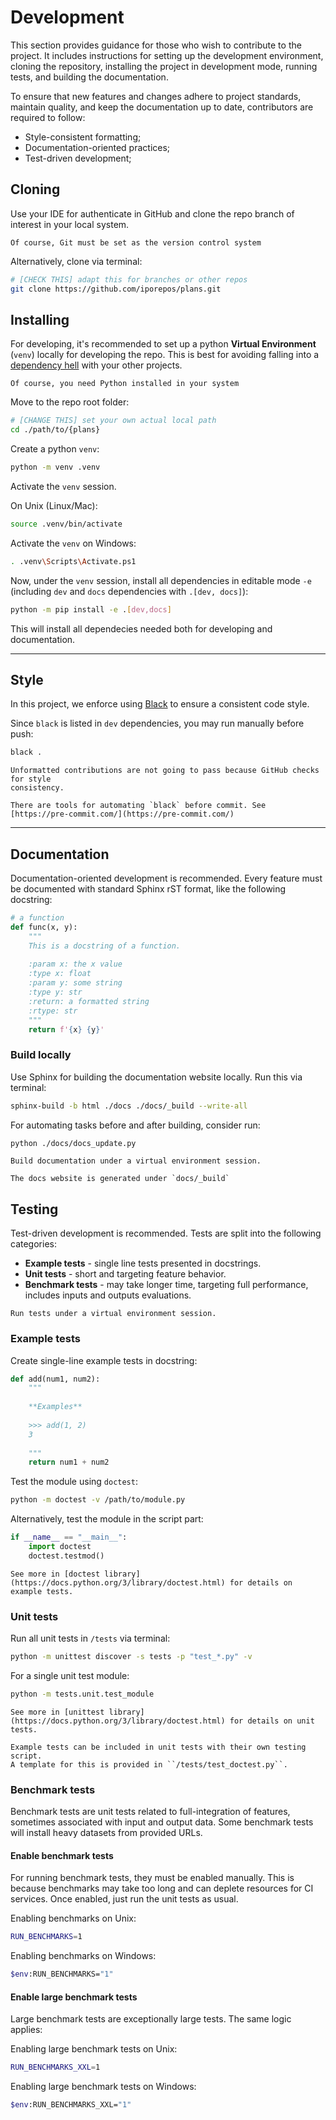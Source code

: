 # Development

This section provides guidance for those who wish to contribute to the project.
It includes instructions for setting up the development environment, cloning the repository, installing the project in development mode, running tests, and building the documentation.

 To ensure that new features and changes adhere to project standards, maintain quality, and keep the documentation up to date, contributors are required to follow:

* Style-consistent formatting;
* Documentation-oriented practices;
* Test-driven development;


## Cloning

Use your IDE for authenticate in GitHub and clone the repo branch of interest
in your local system.

```{note}
Of course, Git must be set as the version control system
```

Alternatively, clone via terminal:

```bash
# [CHECK THIS] adapt this for branches or other repos
git clone https://github.com/iporepos/plans.git
``` 

## Installing

For developing, it's recommended to set up a python
**Virtual Environment** (`venv`) locally for developing the repo.
This is best for avoiding falling into a [dependency hell](https://en.wikipedia.org/wiki/Dependency_hell) with your
other projects.

```{important}
Of course, you need Python installed in your system
```

Move to the repo root folder:


```bash
# [CHANGE THIS] set your own actual local path 
cd ./path/to/{plans}
```

Create a python `venv`:

```bash
python -m venv .venv
```

Activate the `venv` session.

On Unix (Linux/Mac):

```bash
source .venv/bin/activate
```
Activate the `venv` on Windows:

```bash
. .venv\Scripts\Activate.ps1
```
Now, under the `venv` session, install all
dependencies in editable mode `-e` (including `dev` and `docs` dependencies with `.[dev, docs]`):

```bash
python -m pip install -e .[dev,docs]
```
This will install all dependecies needed both for
developing and documentation.

---

## Style

In this project, we enforce using [Black](https://black.readthedocs.io) to ensure a consistent code style. 

Since `black` is listed in `dev` dependencies, you may run manually before push:

```bash
black .
```


```{warning}
Unformatted contributions are not going to pass because GitHub checks for style 
consistency.
```

```{seealso}
There are tools for automating `black` before commit. See [https://pre-commit.com/](https://pre-commit.com/)
```

---

## Documentation

Documentation-oriented development is recommended. 
Every feature must be documented with standard Sphinx rST format, like the following docstring:

```python
# a function
def func(x, y):
    """
    This is a docstring of a function.
    
    :param x: the x value
    :type x: float
    :param y: some string
    :type y: str
    :return: a formatted string
    :rtype: str
    """
    return f'{x} {y}'

```

### Build locally

Use Sphinx for building the documentation website locally. Run this via terminal:

```bash
sphinx-build -b html ./docs ./docs/_build --write-all
```

For automating tasks before and after building, consider run:

```bash
python ./docs/docs_update.py
```

```{important}
Build documentation under a virtual environment session.
```

```{note}
The docs website is generated under `docs/_build`
```


## Testing

Test-driven development is recommended. Tests are split into the following categories:

  * **Example tests** - single line tests presented in docstrings.
  * **Unit tests** - short and targeting feature behavior.
  * **Benchmark tests** - may take longer time, targeting full performance, includes inputs and outputs evaluations.

```{important}
Run tests under a virtual environment session.
```

### Example tests

Create single-line example tests in docstring:

```python
def add(num1, num2):
	"""
	
	**Examples**
	
	>>> add(1, 2)
	3
		
	"""
	return num1 + num2
```

Test the module using ``doctest``:
```bash
python -m doctest -v /path/to/module.py
```

Alternatively, test the module in the script part:
```python
if __name__ == "__main__":
    import doctest
    doctest.testmod()
```

```{seealso}
See more in [doctest library](https://docs.python.org/3/library/doctest.html) for details on example tests.
```

### Unit tests

Run all unit tests in ``/tests`` via terminal:

```bash
python -m unittest discover -s tests -p "test_*.py" -v
```

For a single unit test module:

```bash
python -m tests.unit.test_module
```

```{seealso}
See more in [unittest library](https://docs.python.org/3/library/doctest.html) for details on unit tests.
```

```{note}
Example tests can be included in unit tests with their own testing script.
A template for this is provided in ``/tests/test_doctest.py``.
```

### Benchmark tests

Benchmark tests are unit tests related to full-integration of features, sometimes associated with input and output data. Some benchmark tests will install heavy datasets from provided URLs.

#### Enable benchmark tests

For running benchmark tests, they must be enabled manually. This is because benchmarks may take too long and can deplete resources for CI services. Once enabled, just run the unit tests as usual.

Enabling benchmarks on Unix:

```bash
RUN_BENCHMARKS=1
```

Enabling benchmarks on Windows:

```bash
$env:RUN_BENCHMARKS="1"
```

#### Enable large benchmark tests

Large benchmark tests are exceptionally large tests. The same logic applies:

Enabling large benchmark tests on Unix:

```bash
RUN_BENCHMARKS_XXL=1
```

Enabling large benchmark tests on Windows:

```bash
$env:RUN_BENCHMARKS_XXL="1"
```
